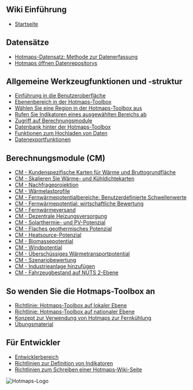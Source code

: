 <h2> Wiki Einführung </h2><ul><li> <a href="Home">Startseite</a> </li></ul><h2> Datensätze </h2><ul><li> <a href="Hotmaps-data-set-method-of-data-collection">Hotmaps-Datensatz: Methode zur Datenerfassung</a> </li><li> <a href="Hotmaps-open-data-repositories">Hotmaps öffnen Datenrepositorys</a> </li></ul><h2> Allgemeine Werkzeugfunktionen und -struktur </h2><ul><li> <a href="Introduction-to-user-interface">Einführung in die Benutzeroberfläche</a> </li><li> <a href="Layers-section-in-the-Hotmaps-toolbox">Ebenenbereich in der Hotmaps-Toolbox</a> </li><li> <a href="Select-a-region-in-the-Hotmaps-toolbox">Wählen Sie eine Region in der Hotmaps-Toolbox aus</a> </li><li> <a href="Retrieve-indicators-of-a-selected-area">Rufen Sie Indikatoren eines ausgewählten Bereichs ab</a> </li><li> <a href="Access-to-calculation-modules">Zugriff auf Berechnungsmodule</a> </li><li> <a href="Database-behind-the-Hotmaps-toolbox">Datenbank hinter der Hotmaps-Toolbox</a> </li><li> <a href="Data-upload-functionalities">Funktionen zum Hochladen von Daten</a> </li><li> <a href="Data-export-functionalities">Datenexportfunktionen</a> </li></ul><h2> Berechnungsmodule (CM) </h2><ul><li> <a href="CM-Customized-heat-and-floor-area-density-maps">CM - Kundenspezifische Karten für Wärme und Bruttogrundfläche</a> </li><li> <a href="CM-Scale-heat-and-cool-density-maps">CM - Skalieren Sie Wärme- und Kühldichtekarten</a> </li><li> <a href="CM-Demand-projection">CM - Nachfrageprojektion</a> </li><li> <a href="CM-Heat-load-profiles">CM - Wärmelastprofile</a> </li><li> <a href="CM-District-heating-potential-areas-user-defined-thresholds">CM - Fernwärmepotentialbereiche: Benutzerdefinierte Schwellenwerte</a> </li><li> <a href="CM-District-heating-potential-economic-assessment">CM - Fernwärmepotential: wirtschaftliche Bewertung</a> </li><li> <a href="CM-District-heating-supply-dispatch">CM - Fernwärmeversand</a> </li><li> <a href="CM-Decentral-heating-supply">CM - Dezentrale Heizungsversorgung</a> </li><li> <a href="CM-Solar-thermal-and-PV-potential">CM - Solarthermie- und PV-Potenzial</a> </li><li> <a href="CM-Shallow-geothermal-potential">CM - Flaches geothermisches Potenzial</a> </li><li> <a href="CM-Heatsource-potential">CM - Heatsource-Potenzial</a> </li><li> <a href="CM-Biomass-potential">CM - Biomassepotential</a> </li><li> <a href="CM-Wind-potential">CM - Windpotential</a> </li><li> <a href="CM-Excess-heat-transport-potential">CM - Überschüssiges Wärmetransportpotential</a> </li><li> <a href="CM-Scenario-assessment">CM - Szenariobewertung</a> </li><li> <a href="CM-Add-industry-plant">CM - Industrieanlage hinzufügen</a> </li><li> <a href="CM-Vehicle-stock-at-NUTS-2-level">CM - Fahrzeugbestand auf NUTS 2-Ebene</a> </li></ul><h2> So wenden Sie die Hotmaps-Toolbox an </h2><ul><li> <a href="guide-local-and-municipal-levels">Richtlinie: Hotmaps-Toolbox auf lokaler Ebene</a> </li><li> <a href="guide-national-level-comprehensive-assessment-eed">Richtlinie: Hotmaps-Toolbox auf nationaler Ebene</a> </li><li> <a href="District-Cooling">Konzept zur Verwendung von Hotmaps zur Fernkühlung</a> </li><li> <a href="training-material">Übungsmaterial</a> </li></ul><h2> Für Entwickler </h2><ul><li> <a href="Developers">Entwicklerbereich</a> </li><li> <a href="Guidelines-for-defining-indicators">Richtlinien zur Definition von Indikatoren</a> </li><li> <a href="Guidelines-for-writing-a-Hotmaps-Wiki-page">Richtlinien zum Schreiben einer Hotmaps-Wiki-Seite</a> </li></ul><p><img alt="Hotmaps-Logo" src="https://www.hotmaps-project.eu/wp-content/uploads/2017/02/logo.svg"/></p>
